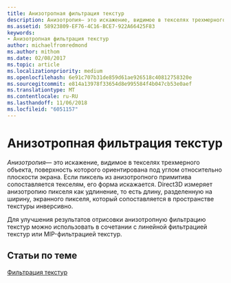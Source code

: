 ```yaml
---
title: Анизотропная фильтрация текстур
description: Анизотропия— это искажение, видимое в текселях трехмерного объекта, поверхность которого ориентирована под углом относительно плоскости экрана. Если пиксель из анизотропного примитива сопоставляется текселям, его форма искажается.
ms.assetid: 58923809-EF76-4C16-BCE7-922A66425F83
keywords:
- Анизотропная фильтрация текстур
author: michaelfromredmond
ms.author: mithom
ms.date: 02/08/2017
ms.topic: article
ms.localizationpriority: medium
ms.openlocfilehash: 6e91c707b31de859d61ae926518c40812758320e
ms.sourcegitcommit: e814a13978f33654d8e995584f4b047cb53e0aef
ms.translationtype: MT
ms.contentlocale: ru-RU
ms.lasthandoff: 11/06/2018
ms.locfileid: "6051157"
---
```

# <a name="anisotropic-texture-filtering"></a>Анизотропная фильтрация текстур


*Анизотропия*— это искажение, видимое в текселях трехмерного объекта, поверхность которого ориентирована под углом относительно плоскости экрана. Если пиксель из анизотропного примитива сопоставляется текселям, его форма искажается. Direct3D измеряет анизотропию пикселя как удлинение, то есть длину, разделенную на ширину, экранного пикселя, который сопоставляется в пространстве текстуры инверсивно.

Для улучшения результатов отрисовки анизотропную фильтрацию текстур можно использовать в сочетании с линейной фильтрацией текстур или MIP-фильтрацией текстур.

## <a name="span-idrelated-topicsspanrelated-topics"></a><span id="related-topics"></span>Статьи по теме


[Фильтрация текстур](texture-filtering.md)

 

 




